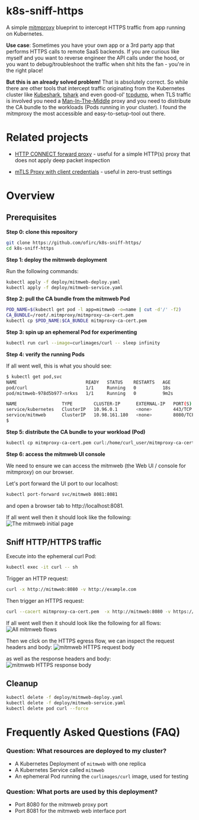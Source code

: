 # k8s-sniff-https
A simple [mitmproxy](https://mitmproxy.org/) blueprint to intercept HTTPS traffic from app running on Kubernetes.

**Use case**:
Sometimes you have your own app or a 3rd party app that performs HTTPS calls to remote SaaS backends.
If you are curious like myself and you want to reverse engineer the API calls under the hood, or you want to debug/troubleshoot the traffic when shit hits the fan - you're in the right place!

**But this is an already solved problem!**
That is absolutely correct. So while there are other tools that intercept traffic originating from the Kubernetes cluster like [Kubeshark](https://www.kubeshark.co/), [tshark](https://www.wireshark.org/docs/man-pages/tshark.html) and even good-ol' [tcpdump](https://www.tcpdump.org/), when TLS traffic is involved you need a [Man-In-The-Middle](https://docs.mitmproxy.org/stable/concepts-howmitmproxyworks/#the-mitm-in-mitmproxy) proxy and you need to distribute the CA bundle to the workloads (Pods running in your cluster).
I found the mitmproxy the most accessible and easy-to-setup-tool out there.

# Related projects
* [HTTP CONNECT forward proxy](https://github.com/ofirc/k8s-sniff-https) - useful for a simple HTTP(s) proxy that does not apply deep packet inspection

* [mTLS Proxy with client credentials](https://github.com/ofirc/go-mtls-proxy) - useful in zero-trust settings

# Overview
## Prerequisites
**Step 0: clone this repository**
```sh
git clone https://github.com/ofirc/k8s-sniff-https/
cd k8s-sniff-https
```

**Step 1: deploy the mitmweb deployment**

Run the following commands:
```sh
kubectl apply -f deploy/mitmweb-deploy.yaml
kubectl apply -f deploy/mitmweb-service.yaml
```

**Step 2: pull the CA bundle from the mitmweb Pod**
```sh
POD_NAME=$(kubectl get pod -l app=mitmweb -o=name | cut -d'/' -f2)
CA_BUNDLE=/root/.mitmproxy/mitmproxy-ca-cert.pem
kubectl cp $POD_NAME:$CA_BUNDLE mitmproxy-ca-cert.pem
```

**Step 3: spin up an ephemeral Pod for experimenting**
```sh
kubectl run curl --image=curlimages/curl -- sleep infinity
```

**Step 4: verify the running Pods**

If all went well, this is what you should see:
```sh
$ kubectl get pod,svc
NAME                          READY   STATUS    RESTARTS   AGE
pod/curl                      1/1     Running   0          18s
pod/mitmweb-978d5b977-nrkxs   1/1     Running   0          9m2s

NAME                 TYPE        CLUSTER-IP      EXTERNAL-IP   PORT(S)             AGE
service/kubernetes   ClusterIP   10.96.0.1       <none>        443/TCP             18d
service/mitmweb      ClusterIP   10.98.161.180   <none>        8080/TCP,8081/TCP   8m11s
$
```

**Step 5: distribute the CA bundle to your workload (Pod)**
```sh
kubectl cp mitmproxy-ca-cert.pem curl:/home/curl_user/mitmproxy-ca-cert.pem
```

**Step 6: access the mitmweb UI console**

We need to ensure we can access the mitmweb (the Web UI / console for mitmproxy) on our browser.

Let's port forward the UI port to our localhost:
```sh
kubectl port-forward svc/mitmweb 8081:8081
```

and open a browser tab to http://localhost:8081.

If all went well then it should look like the following: ![The mitmweb initial page](images/mitmproxy-initial-ui.png)


## Sniff HTTP/HTTPS traffic
Execute into the ephemeral curl Pod:
```sh
kubectl exec -it curl -- sh
```

Trigger an HTTP request:
```sh
curl -x http://mitmweb:8080 -v http://example.com
```

Then trigger an HTTPS request:
```sh
curl --cacert mitmproxy-ca-cert.pem  -x http://mitmweb:8080 -v https://google.com -d '{secretkey: secretvalue}'
```

If all went well then it should look like the following for all flows: ![All mitmweb flows](images/mitmweb-all-flows.png)

Then we click on the HTTPS egress flow, we can inspect the request headers and body: ![mitmweb HTTPS request body](images/mitmweb-https-request-body.png)

as well as the response headers and body: ![mitmweb HTTPS response body](images/mitmweb-https-response-body.png)

## Cleanup
```sh
kubectl delete -f deploy/mitmweb-deploy.yaml
kubectl delete -f deploy/mitmweb-service.yaml
kubectl delete pod curl --force
```

# Frequently Asked Questions (FAQ)

### Question: What resources are deployed to my cluster?
- A Kubernetes Deployment of `mitmweb` with one replica
- A Kubernetes Service called `mitmweb`
- An ephemeral Pod running the `curlimages/curl` image, used for testing

### Question: What ports are used by this deployment?
- Port 8080 for the mitmweb proxy port
- Port 8081 for the mitmweb web interface port
